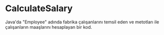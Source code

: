 # CalculateSalary
Java'da "Employee" adında fabrika çalışanlarını temsil eden ve metotları ile çalışanların maaşlarını hesaplayan bir kod.
